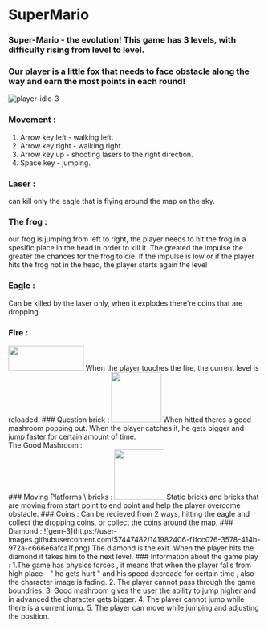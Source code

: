 # SuperMario
### Super-Mario - the evolution! This game has 3 levels, with difficulty rising from level to level.
### Our player is a little fox that needs to face obstacle along the way and earn the most points in each round!
![player-idle-3](https://user-images.githubusercontent.com/57447482/141982440-dd28fcf6-04be-4adb-bb28-e073e22df3b0.png)
### Movement : 
1. Arrow key left - walking left.
2. Arrow key right - walking right.
3. Arrow key up - shooting lasers to the right direction.
4. Space key - jumping.
 ### Laser :
can kill only the eagle that is flying around the map on the sky.
### The frog :
our frog is jumping from left to right, the player needs to hit the frog in a spesific place in the head in order to kill it. The greated the impulse the greater the chances for the frog to die. If the impulse is low or if the player hits the frog not in the head, the player starts again the level
### Eagle : 
Can be killed by the laser only, when it explodes there're coins that are dropping.
### Fire : 
<img src = "https://user-images.githubusercontent.com/57447482/141982543-da04fef6-5ba5-46a5-ad19-bb8b7231a8e7.png" width="150" height="50">
When the player touches the fire, the current level is reloaded.
### Question brick :
<img src = "https://user-images.githubusercontent.com/57447482/141982190-b6cb4ae4-6648-4d47-8976-4c3c7a44f81f.png" width="100" height="100">
When hitted theres a good mashroom popping out. When the player catches it, he gets bigger and jump faster for certain amount of time. <br>
The Good Mashroom : <br>
<omg src= "https://user-images.githubusercontent.com/57447482/141982241-5e546f6f-cf2f-46e6-9888-29be6f18fcd7.png  width="150" height="50">
### Moving Platforms \ bricks :
<img src= "https://user-images.githubusercontent.com/57447482/141982111-4a736bbe-6b77-4e26-aa31-3ef895524a1e.png"  width="100" height="100">
Static bricks and bricks that are moving from start point to end point and help the player overcome obstacle.
### Coins : 
Can be recieved from 2 ways, hitting the eagle and collect the dropping coins, or collect the coins around the map.
### Diamond :
![gem-3](https://user-images.githubusercontent.com/57447482/141982406-f1fcc076-3578-414b-972a-c666e6afca1f.png)
The diamond is the exit. When the player hits the diamond it takes him to the next level.
### Information about the game play :
1.The game has physics forces , it means that when the player falls from high place - " he gets hurt " and his speed decreade for certain time , also the character image is fading.
2. The player cannot pass through the game boundries.
3. Good mashroom gives the user the ability to jump higher and in advanced the character gets bigger.
4. The player cannot jump while there is a current jump.
5. The player can move while jumping and adjusting the position.
